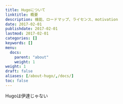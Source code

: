 ```yaml
---
title: Hugoについて
linktitle: 概要
description: 機能、ロードマップ、ライセンス、motivation
date: 2017-02-01
publishdate: 2017-02-01
lastmod: 2017-02-01
categories: []
keywords: []
menu:
  docs:
    parent: "about"
    weight: 1
weight: 1
draft: false
aliases: [/about-hugo/,/docs/]
toc: false
---
```


Hugoは伊達じゃない